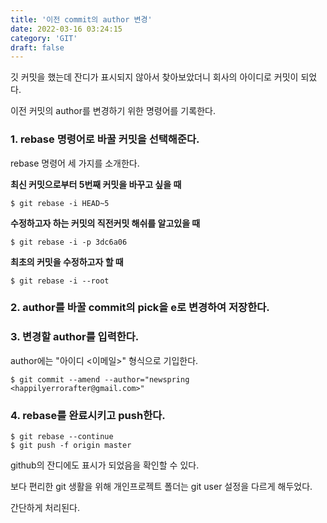 ```yaml
---
title: '이전 commit의 author 변경'
date: 2022-03-16 03:24:15
category: 'GIT'
draft: false
---
```


깃 커밋을 했는데 잔디가 표시되지 않아서 찾아보았더니 회사의 아이디로 커밋이 되었다.

이전 커밋의 author를 변경하기 위한 명령어를 기록한다.

### 1\. rebase 명령어로 바꿀 커밋을 선택해준다.

rebase 명령어 세 가지를 소개한다.

**최신 커밋으로부터 5번째 커밋을 바꾸고 싶을 때**

```
$ git rebase -i HEAD~5
```

**수정하고자 하는 커밋의 직전커밋 해쉬를 알고있을 때**

```
$ git rebase -i -p 3dc6a06
```

**최초의 커밋을 수정하고자 할 때**

```
$ git rebase -i --root
```

### 2\. author를 바꿀 commit의 pick을 e로 변경하여 저장한다. 

### 3\. 변경할 author를 입력한다. 

author에는 "아이디 <이메일>" 형식으로 기입한다.

```
$ git commit --amend --author="newspring <happilyerrorafter@gmail.com>"
```

### 4\. rebase를 완료시키고 push한다. 

```
$ git rebase --continue
$ git push -f origin master
```

github의 잔디에도 표시가 되었음을 확인할 수 있다.

보다 편리한 git 생활을 위해 개인프로젝트 폴더는 git user 설정을 다르게 해두었다.

간단하게 처리된다.